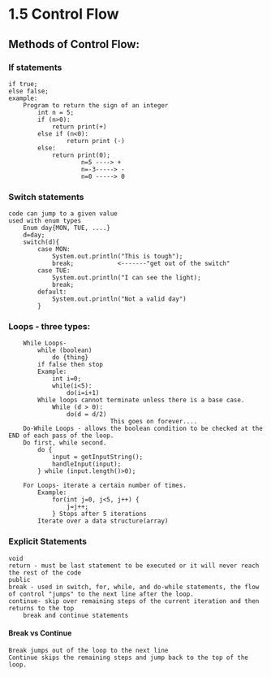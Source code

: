 # 1.5 Control Flow
## Methods of Control Flow:
### If statements
    if true;
    else false;
    example:
        Program to return the sign of an integer
            int n = 5;
            if (n>0):
                return print(+)
            else if (n<0):
                    return print (-)
            else:
                return print(0);
                        n=5 ----> +         
                        n=-3-----> -
                        n=0 -----> 0
### Switch statements
    code can jump to a given value
    used with enum types
        Enum day{MON, TUE, ....}
        d=day;
        switch(d){
            case MON:
                System.out.println("This is tough");
                break;            <-------"get out of the switch"
            case TUE:
                System.out.println("I can see the light);
                break;
            default:
                System.out.println("Not a valid day")
            }
### Loops - three types:
        While Loops-
            while (boolean)
                do {thing}
            if false then stop
            Example:
                int i=0;
                while(i<5):
                    do(i=i+1)
            While loops cannot terminate unless there is a base case.
                While (d > 0):
                    do(d = d/2)
                                This goes on forever....     
        Do-While Loops - allows the boolean condition to be checked at the END of each pass of the loop.
        Do first, while second.
            do {
                input = getInputString();
                handleInput(input);
            } while (input.length()>0);
            
        For Loops- iterate a certain number of times.
            Example:
                for(int j=0, j<5, j++) {
                    j=j++;
                } Stops after 5 iterations
            Iterate over a data structure(array)
### Explicit Statements
    void
    return - must be last statement to be executed or it will never reach the rest of the code
    public
    break - used in switch, for, while, and do-while statements, the flow of control "jumps" to the next line after the loop.
    continue- skip over remaining steps of the current iteration and then returns to the top
        break and continue statements
#### Break vs Continue
    Break jumps out of the loop to the next line
    Continue skips the remaining steps and jump back to the top of the loop.


